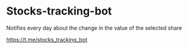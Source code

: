 # Stocks-tracking-bot
Notifies every day about the change in the value of the selected share

https://t.me/stocks_tracking_bot
